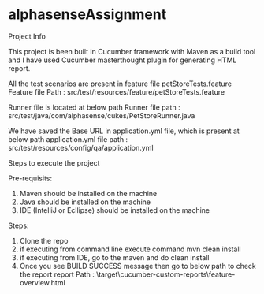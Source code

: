 # alphasenseAssignment

Project Info

This project is been built in Cucumber framework with Maven as a build tool and I have used Cucumber masterthought plugin
for generating HTML report.

All the test scenarios are present in feature file petStoreTests.feature
Feature file Path : src/test/resources/feature/petStoreTests.feature

Runner file is located at below path
Runner file path : src/test/java/com/alphasense/cukes/PetStoreRunner.java

We have saved the Base URL in application.yml file, which is present at below path
application.yml file path : src/test/resources/config/qa/application.yml

Steps to execute the project

Pre-requisits:
1. Maven should be installed on the machine
2. Java should be installed on the machine
3. IDE (IntelliJ or Ecllipse) should be installed on the machine

Steps:
1. Clone the repo
2. if executing from command line execute command mvn clean install
3. if executing from IDE, go to the maven and do clean install
4. Once you see BUILD SUCCESS message then go to below path to check the report
   report Path : \target\cucumber-custom-reports\feature-overview.html

